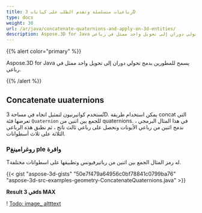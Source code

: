 ```yaml
---
title: رباعيات متسلسلة وتقدم الطلب على كيانات 3D
type: docs
weight: 30
url: /ar/java/concatenate-quaternions-and-apply-on-3d-entities/
description: Aspose.3D for Java يسمح للمطورين بدمج تحولي دوران إلى تحويل واحد ممثل في رباعي.
---
```

{{% alert color="primary" %}} 

Aspose.3D for Java يسمح للمطورين بدمج تحولي دوران إلى تحويل واحد ممثل في رباعي.

{{% /alert %}} 
##  **Concatenate uuaternions**
تُستخدم كواتيرنيون لتمثيل اتجاه في مساحة 3D. يمكن استخدام طريقة concat التي تعرضها فئة `Quaternion` للجمع بين اثنين من quaternions. في هذا المثال البرمجي ، ندمج اثنين من رباعي الأيونات ونحصل على رباعي ثالث ناتج ، ثم نطبق هذه الرباعي الثلاثة على ثلاث أسطوانات.
###  **Pروغرامينغ ple وافرة**
Tله رمز المثال الجمع بين اثنين من رباتيرفيونس وتطبيقها على اسطوانات مختلفة.

{{< gist "aspose-3d-gists" "50e7f479a64956c0bf78841c0799ba76" "aspose-3d-src-examples-geometry-ConcatenateQuaternions.java" >}}




**Result في 3ds MAX**

! [Todo: image_ altttext](concatenate-quaternions-and-apply-on-3d-entities_1.png)
